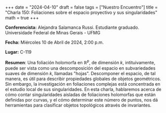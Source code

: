 +++
date  = "2024-04-10"
draft = false
tags  = ["Nuestro Encuentro"]
title = "Charla 150: Foliaciones sobre el espacio proyectivo y sus singularidades"
math  = true
+++

**Conferencista:** Alejandra Salamanca Russi. Estudiante graduado. Universidade Federal de Minas Gerais - UFMG

**Fecha:** Miércoles  10 de Abril de 2024, 2:00 p.m.

**Lugar:** C-119

**Resumen**: Una foliación holomorfa en $\mathbb{R}^p$, de dimensión $k$, intituivamente, puede ser vista como una descomposición del espacio en subvariedades suaves de dimensión $k$, llamadas "hojas". Descomponer el espacio, de tal manera, es útil para describir propiedades globales de objetos geométricos. Sin embargo, la investigación en foliaciones complejas está concentrada en el estudio local de sus singularidades. En esta charla, hablaremos acerca de cómo contar singularidades aisladas de foliaciones holomorfas que están definidas por curvas, y el cómo determinar este número de puntos, nos dá herramientas para clasificar objetos topológicos através de invariantes.


